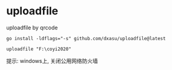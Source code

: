 # uploadfile
uploadfile by qrcode
```
go install -ldflags="-s" github.com/dxasu/uploadfile@latest

uploadfile "F:\coyi2020"
```
提示: windows上, 关闭公用网络防火墙
